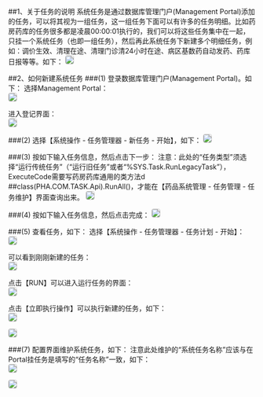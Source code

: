 <style>
	img {
		border: 1px solid #ccc; 
		border-radius: 4px;
	}
</style>
##1、<trans>关于任务的说明</trans>
<trans>系统任务是通过数据库管理门户(Management Portal)添加的任务，可以将其视为一组任务，这一组任务下面可以有许多的任务明细。比如药房药库的任务很多都是凌晨00:00:01执行的，我们可以将这些任务集中在一起，只挂一个系统任务（也即一组任务），然后再此系统任务下新建多个明细任务，例如：调价生效、清理在途、清理门诊清24小时在途、病区基数药自动发药、药库日报等等。如下：</trans>
![](imgs/pha.sys.v1.taskcfg_01.png)


##2、<trans>如何新建系统任务</trans>
###(1) <trans>登录数据库管理门户(Management Portal)。如下</trans>：
<trans>选择Management Portal</trans>：<br/>
![](imgs/pha.sys.v1.taskcfg_02_01.png)<br/>

<trans>进入登记界面</trans>：<br/>
![](imgs/pha.sys.v1.taskcfg_02_02.png)

###(2) <trans>选择【系统操作 - 任务管理器 - 新任务 - 开始】，如下</trans>：
![](imgs/pha.sys.v1.taskcfg_03.png)

###(3) <trans>按如下输入任务信息，然后点击下一步</trans>：
<trans>注意：此处的“任务类型”须选择“运行传统任务”（“运行旧任务”或者“%SYS.Task.RunLegacyTask”），ExecuteCode需要写药房药库通用的类方法d ##class(PHA.COM.TASK.Api).RunAll()，才能在【药品系统管理 - 任务管理 - 任务维护】界面查询出来。</trans>
![](imgs/pha.sys.v1.taskcfg_04.png)

###(4) <trans>按如下输入任务信息，然后点击完成</trans>：
![](imgs/pha.sys.v1.taskcfg_05.png)

###(5) <trans>查看任务，如下</trans>：
<trans>选择【系统操作 - 任务管理器 - 任务计划 - 开始】</trans>：<br/>
![](imgs/pha.sys.v1.taskcfg_06_01.png)<br/>

<trans>可以看到刚刚新建的任务</trans>：<br/>
![](imgs/pha.sys.v1.taskcfg_06_02.png)

<trans>点击【RUN】可以进入运行任务的界面</trans>：<br/>
![](imgs/pha.sys.v1.taskcfg_06_03.png)<br/>

<trans>点击【立即执行操作】可以执行新建的任务，如下</trans>：<br/>
![](imgs/pha.sys.v1.taskcfg_06_04.png)<br/>

![](imgs/pha.sys.v1.taskcfg_06_05.png)<br/>

###(7) <trans>配置界面维护系统任务，如下</trans>：
<trans>注意此处维护的“系统任务名称”应该与在Portal挂任务是填写的“任务名称”一致，如下</trans>：<br/>
![](imgs/pha.sys.v1.taskcfg_08_01.png)<br/>

![](imgs/pha.sys.v1.taskcfg_08_02.png)<br/>